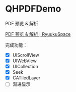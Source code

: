 # QHPDFDemo
PDF 预览 &amp; 解析

[PDF 预览 & 解析 | RyuukuSpace](http://chenqihui.github.io/2018/08/16/PDF-%E9%A2%84%E8%A7%88-%E8%A7%A3%E6%9E%90/)

完成功能：

- [x] UIScrollView
- [x] UIWebView
- [x] UICollection
- [x] Seek
- [x] CATiledLayer  
- [ ] 渐进显示 
